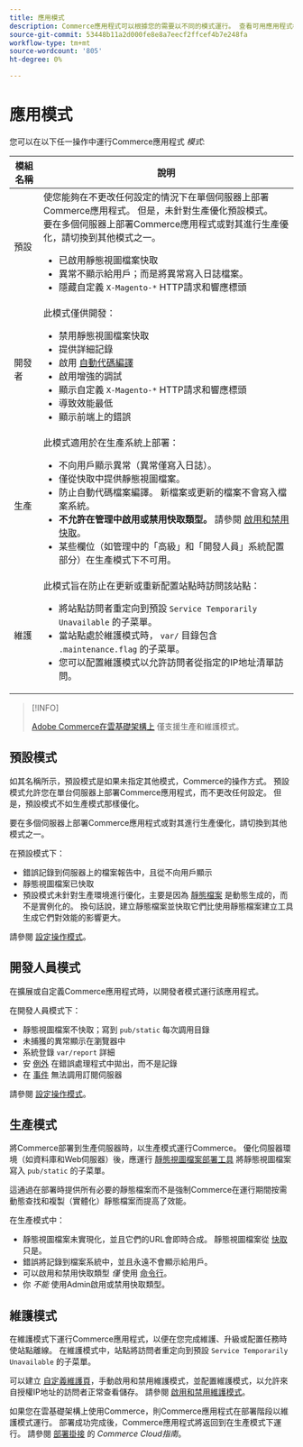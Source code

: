 ```yaml
---
title: 應用模式
description: Commerce應用程式可以根據您的需要以不同的模式運行。 查看可用應用程式模式的詳細清單。
source-git-commit: 53448b11a2d000fe8e8a7eecf2ffcef4b7e248fa
workflow-type: tm+mt
source-wordcount: '805'
ht-degree: 0%

---
```



# 應用模式

您可以在以下任一操作中運行Commerce應用程式 _模式_:

| 模組名稱 | 說明 |
| ----------- | ----------- |
| 預設 | 使您能夠在不更改任何設定的情況下在單個伺服器上部署Commerce應用程式。 但是，未針對生產優化預設模式。<br>要在多個伺服器上部署Commerce應用程式或對其進行生產優化，請切換到其他模式之一。<ul><li>已啟用靜態視圖檔案快取</li><li>異常不顯示給用戶；而是將異常寫入日誌檔案。</li><li>隱藏自定義 `X-Magento-*` HTTP請求和響應標頭</li></ul> |
| 開發者 | 此模式僅供開發：<ul><li>禁用靜態視圖檔案快取</li><li>提供詳細記錄</li><li>啟用 [自動代碼編譯](../cli/code-compiler.md)</li><li>啟用增強的調試</li><li>顯示自定義 `X-Magento-*` HTTP請求和響應標頭</li><li>導致效能最低</li><li>顯示前端上的錯誤</li></ul> |
| 生產 | 此模式適用於在生產系統上部署：<ul><li>不向用戶顯示異常（異常僅寫入日誌）。</li><li>僅從快取中提供靜態視圖檔案。</li><li>防止自動代碼檔案編譯。 新檔案或更新的檔案不會寫入檔案系統。</li><li>**不允許在管理中啟用或禁用快取類型。** 請參閱 [啟用和禁用快取](../cli/manage-cache.md#enable-or-disable-cache-types)。</li><li>某些欄位（如管理中的「高級」和「開發人員」系統配置部分）在生產模式下不可用。</li></ul> |
| 維護 | 此模式旨在防止在更新或重新配置站點時訪問該站點：<ul><li>將站點訪問者重定向到預設 `Service Temporarily Unavailable` 的子菜單。</li><li>當站點處於維護模式時， `var/` 目錄包含 `.maintenance.flag` 的子菜單。</li><li>您可以配置維護模式以允許訪問者從指定的IP地址清單訪問。</li></ul> |

>[!INFO]
>
>[Adobe Commerce在雲基礎架構上](https://devdocs.magento.com/cloud/bk-cloud.html) 僅支援生產和維護模式。

## 預設模式

如其名稱所示，預設模式是如果未指定其他模式，Commerce的操作方式。 預設模式允許您在單台伺服器上部署Commerce應用程式，而不更改任何設定。 但是，預設模式不如生產模式那樣優化。

要在多個伺服器上部署Commerce應用程式或對其進行生產優化，請切換到其他模式之一。

在預設模式下：

- 錯誤記錄到伺服器上的檔案報告中，且從不向用戶顯示
- 靜態視圖檔案已快取
- 預設模式未針對生產環境進行優化，主要是因為 [靜態檔案](https://glossary.magento.com/static-files) 是動態生成的，而不是實例化的。 換句話說，建立靜態檔案並快取它們比使用靜態檔案建立工具生成它們對效能的影響更大。

請參閱 [設定操作模式](../cli/set-mode.md)。

## 開發人員模式

在擴展或自定義Commerce應用程式時，以開發者模式運行該應用程式。

在開發人員模式下：

- 靜態視圖檔案不快取；寫到 `pub/static` 每次調用目錄
- 未捕獲的異常顯示在瀏覽器中
- 系統登錄 `var/report` 詳細
- 安 [例外](https://glossary.magento.com/exception) 在錯誤處理程式中拋出，而不是記錄
- 在 [事件](https://glossary.magento.com/event) 無法調用訂閱伺服器

請參閱 [設定操作模式](../cli/set-mode.md)。

## 生產模式

將Commerce部署到生產伺服器時，以生產模式運行Commerce。 優化伺服器環境（如資料庫和Web伺服器）後，應運行 [靜態視圖檔案部署工具](../cli/static-view-file-deployment.md) 將靜態視圖檔案寫入 `pub/static` 的子菜單。

這通過在部署時提供所有必要的靜態檔案而不是強制Commerce在運行期間按需動態查找和複製（實體化）靜態檔案而提高了效能。

在生產模式中：

- 靜態視圖檔案未實現化，並且它們的URL會即時合成。 靜態視圖檔案從 [快取](https://glossary.magento.com/cache) 只是。
- 錯誤將記錄到檔案系統中，並且永遠不會顯示給用戶。
- 可以啟用和禁用快取類型 _僅_ 使用 [命令行](../cli/manage-cache.md#config-cli-subcommands-cache-en)。
- 你 _不能_ 使用Admin啟用或禁用快取類型。

## 維護模式

在維護模式下運行Commerce應用程式，以便在您完成維護、升級或配置任務時使站點離線。 在維護模式中，站點將訪問者重定向到預設 `Service Temporarily Unavailable` 的子菜單。

可以建立 [自定義維護頁](https://experienceleague.adobe.com/docs/commerce-operations/upgrade-guide/troubleshooting/maintenance-mode-options.html)，手動啟用和禁用維護模式，並配置維護模式，以允許來自授權IP地址的訪問者正常查看儲存。 請參閱 [啟用和禁用維護模式](https://devdocs.magento.com/guides/v2.4/install-gde/install/cli/install-cli-subcommands-maint.html)。

如果您在雲基礎架構上使用Commerce，則Commerce應用程式在部署階段以維護模式運行。 部署成功完成後，Commerce應用程式將返回到在生產模式下運行。 請參閱 [部署掛接](https://devdocs.magento.com/cloud/reference/discover-deploy.html#cloud-deploy-over-phases-hook) 的 _Commerce Cloud指南_。

